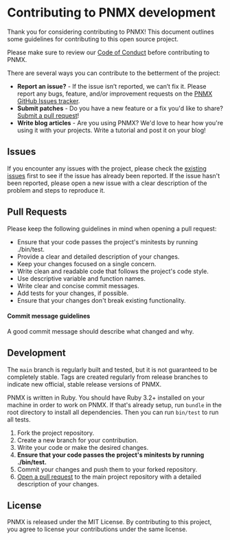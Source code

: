 # Contributing to PNMX development

Thank you for considering contributing to PNMX! This document outlines some guidelines for contributing to this open source project.

Please make sure to review our [Code of Conduct](CODE_OF_CONDUCT.md) before contributing to PNMX.

There are several ways you can contribute to the betterment of the project:

- **Report an issue?** - If the issue isn’t reported, we can’t fix it. Please report any bugs, feature, and/or improvement requests on the [PNMX GitHub Issues tracker](https://github.com/cococoder/pnmx/issues).
- **Submit patches** - Do you have a new feature or a fix you'd like to share? [Submit a pull request](https://github.com/cococoder/pnmx/pulls)!
- **Write blog articles** - Are you using PNMX? We'd love to hear how you're using it with your projects. Write a tutorial and post it on your blog!

## Issues

If you encounter any issues with the project, please check the [existing issues](https://github.com/cococoder/pnmx/issues) first to see if the issue has already been reported. If the issue hasn't been reported, please open a new issue with a clear description of the problem and steps to reproduce it.

## Pull Requests

Please keep the following guidelines in mind when opening a pull request:

- Ensure that your code passes the project's minitests by running ./bin/test.
- Provide a clear and detailed description of your changes.
- Keep your changes focused on a single concern.
- Write clean and readable code that follows the project's code style.
- Use descriptive variable and function names.
- Write clear and concise commit messages.
- Add tests for your changes, if possible.
- Ensure that your changes don't break existing functionality.

#### Commit message guidelines

A good commit message should describe what changed and why.

## Development

The `main` branch is regularly built and tested, but it is not guaranteed to be completely stable. Tags are created regularly from release branches to indicate new official, stable release versions of PNMX.

PNMX is written in Ruby. You should have Ruby 3.2+ installed on your machine in order to work on PNMX. If that's already setup, run `bundle` in the root directory to install all dependencies. Then you can run `bin/test` to run all tests.

1. Fork the project repository.
2. Create a new branch for your contribution.
3. Write your code or make the desired changes.
4. **Ensure that your code passes the project's minitests by running ./bin/test.**
5. Commit your changes and push them to your forked repository.
6. [Open a pull request](https://github.com/cococoder/pnmx/pulls) to the main project repository with a detailed description of your changes.

## License

PNMX is released under the MIT License. By contributing to this project, you agree to license your contributions under the same license.
